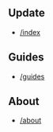 ## Update
- [/index](https://www.figma.com/design/39MGGVIGQ1bL3FgVzuXEdC/Holdex?node-id=7355-63376&t=gg8CmTOHvTA9KGyC-4)

## Guides

- [/guides](https://www.figma.com/file/39MGGVIGQ1bL3FgVzuXEdC/Holdex?type=design&node-id=7017%3A51989&mode=design&t=t0tAdHirdZn2fo9l-1)

## About
- [/about](https://www.figma.com/design/i1YVZpDMylRZx3STm1QoGk/Holdex-Team-Photos?node-id=2-22056&t=dZeU16D19Meb3ue7-1)